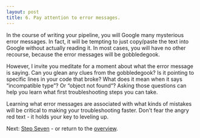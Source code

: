 ```yaml
---
layout: post
title: 6. Pay attention to error messages.
---
```

In the course of writing your pipeline, you will Google many mysterious error messages. In fact, it will be tempting to just copy/paste the text into Google without actually reading it. In most cases, you will have no other recourse, because the error messages will be gobbledegook.

However, I invite you meditate for a moment about what the error message is saying. Can you glean any clues from the gobbledegook? Is it pointing to specific lines in your code that broke? What does it mean when it says “incompatible type”? Or “object not found“? Asking those questions can help you learn what first troubleshooting steps you can take.

Learning what error messages are associated with what kinds of mistakes will be critical to making your troubleshooting faster. Don't fear the angry red text - it holds your key to leveling up.

Next: [Step Seven](https://kmuench.github.io/2020/03/18/step-7/) - or return to the [overview](https://kmuench.github.io/2020/03/18/ten-steps-to-bioinf/).
